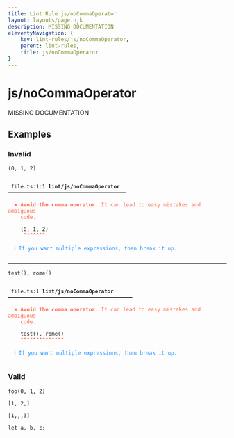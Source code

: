 ```yaml
---
title: Lint Rule js/noCommaOperator
layout: layouts/page.njk
description: MISSING DOCUMENTATION
eleventyNavigation: {
	key: lint-rules/js/noCommaOperator,
	parent: lint-rules,
	title: js/noCommaOperator
}
---
```


# js/noCommaOperator

MISSING DOCUMENTATION

<!-- EVERYTHING BELOW IS AUTOGENERATED. SEE SCRIPTS FOLDER FOR UPDATE SCRIPTS hash(1dd26af779ff251d075136ed5e47b7b6f3ffb9a2) -->

## Examples
### Invalid
<pre class="language-text"><code class="language-text"><span class="token punctuation">(</span><span class="token number">0</span><span class="token punctuation">,</span> <span class="token number">1</span><span class="token punctuation">,</span> <span class="token number">2</span><span class="token punctuation">)</span></code></pre>
<pre class="language-text"><code class="language-text">
 <span style="text-decoration-style: dotted;">file.ts:1:1</span> <strong>lint/js/noCommaOperator</strong> ━━━━━━━━━━━━━━━━━━━━━━━━━━━━━━━━━━━━━━

  <strong><span style="color: Tomato;">✖ </span></strong><span style="color: Tomato;"><strong>Avoid the comma operator</strong></span><span style="color: Tomato;">. It can lead to easy mistakes and ambiguous</span>
    <span style="color: Tomato;">code.</span>

    <span class="token punctuation">(</span><span class="token number">0</span><span class="token punctuation">,</span> <span class="token number">1</span><span class="token punctuation">,</span> <span class="token number">2</span><span class="token punctuation">)</span>
     <span style="color: Tomato;"><strong>^</strong></span><span style="color: Tomato;"><strong>^</strong></span><span style="color: Tomato;"><strong>^</strong></span><span style="color: Tomato;"><strong>^</strong></span><span style="color: Tomato;"><strong>^</strong></span><span style="color: Tomato;"><strong>^</strong></span><span style="color: Tomato;"><strong>^</strong></span>

  <strong><span style="color: DodgerBlue;">ℹ </span></strong><span style="color: DodgerBlue;">If you want multiple expressions, then break it up.</span>

</code></pre>

---------------

<pre class="language-text"><code class="language-text"><span class="token function">test</span><span class="token punctuation">(</span><span class="token punctuation">)</span><span class="token punctuation">,</span> <span class="token function">rome</span><span class="token punctuation">(</span><span class="token punctuation">)</span></code></pre>
<pre class="language-text"><code class="language-text">
 <span style="text-decoration-style: dotted;">file.ts:1</span> <strong>lint/js/noCommaOperator</strong> ━━━━━━━━━━━━━━━━━━━━━━━━━━━━━━━━━━━━━━━━

  <strong><span style="color: Tomato;">✖ </span></strong><span style="color: Tomato;"><strong>Avoid the comma operator</strong></span><span style="color: Tomato;">. It can lead to easy mistakes and ambiguous</span>
    <span style="color: Tomato;">code.</span>

    <span class="token function">test</span><span class="token punctuation">(</span><span class="token punctuation">)</span><span class="token punctuation">,</span> <span class="token function">rome</span><span class="token punctuation">(</span><span class="token punctuation">)</span>
    <span style="color: Tomato;"><strong>^</strong></span><span style="color: Tomato;"><strong>^</strong></span><span style="color: Tomato;"><strong>^</strong></span><span style="color: Tomato;"><strong>^</strong></span><span style="color: Tomato;"><strong>^</strong></span><span style="color: Tomato;"><strong>^</strong></span><span style="color: Tomato;"><strong>^</strong></span><span style="color: Tomato;"><strong>^</strong></span><span style="color: Tomato;"><strong>^</strong></span><span style="color: Tomato;"><strong>^</strong></span><span style="color: Tomato;"><strong>^</strong></span><span style="color: Tomato;"><strong>^</strong></span><span style="color: Tomato;"><strong>^</strong></span><span style="color: Tomato;"><strong>^</strong></span>

  <strong><span style="color: DodgerBlue;">ℹ </span></strong><span style="color: DodgerBlue;">If you want multiple expressions, then break it up.</span>

</code></pre>
### Valid
<pre class="language-text"><code class="language-text"><span class="token function">foo</span><span class="token punctuation">(</span><span class="token number">0</span><span class="token punctuation">,</span> <span class="token number">1</span><span class="token punctuation">,</span> <span class="token number">2</span><span class="token punctuation">)</span></code></pre>
<pre class="language-text"><code class="language-text"><span class="token punctuation">[</span><span class="token number">1</span><span class="token punctuation">,</span> <span class="token number">2</span><span class="token punctuation">,</span><span class="token punctuation">]</span></code></pre>
<pre class="language-text"><code class="language-text"><span class="token punctuation">[</span><span class="token number">1</span><span class="token punctuation">,</span><span class="token punctuation">,</span><span class="token punctuation">,</span><span class="token number">3</span><span class="token punctuation">]</span></code></pre>
<pre class="language-text"><code class="language-text"><span class="token keyword">let</span> <span class="token variable">a</span><span class="token punctuation">,</span> <span class="token variable">b</span><span class="token punctuation">,</span> <span class="token variable">c</span><span class="token punctuation">;</span></code></pre>
